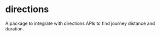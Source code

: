 directions
==========

A package to integrate with directions APIs to find journey distance and duration.
